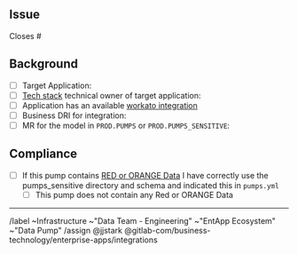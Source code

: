 ## Issue

Closes # <!--- Link the Issue this MR closes --->

## Background

- [ ] Target Application: <!-- Salesforce? Marketo? -->
- [ ] [Tech stack](https://gitlab.com/gitlab-com/www-gitlab-com/-/blob/master/data/tech_stack.yml) technical owner of target application: <!-- tag them here -->
- [ ] Application has an available [workato integration](https://www.workato.com/integrations)
- [ ] Business DRI for integration: <!-- tag them here -->
- [ ] MR for the model in `PROD.PUMPS` or `PROD.PUMPS_SENSITIVE`: <!-- link here -->

## Compliance

- [ ] If this pump contains [RED or ORANGE Data](https://about.gitlab.com/handbook/engineering/security/data-classification-standard.html#data-classification-levels) I have correctly use the pumps_sensitive directory and schema and indicated this in `pumps.yml`
  * [ ] This pump does not contain any Red or ORANGE Data

----
/label ~Infrastructure ~"Data Team - Engineering" ~"EntApp Ecosystem" ~"Data Pump"
/assign @jjstark @gitlab-com/business-technology/enterprise-apps/integrations
